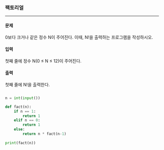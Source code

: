 ### 팩토리얼 ###

<hr>

#### 문제 ####
0보다 크거나 같은 정수 N이 주어진다.
이때, N!을 출력하는 프로그램을 작성하시오.

#### 입력 ####
첫째 줄에 정수 N(0 ≤ N ≤ 12)이 주어진다.


#### 출력 ####
첫째 줄에 N!을 출력한다.

```py

n = int(input())

def fact(n):
    if n == 1:
        return 1
    elif n == 0:
        return 1
    else:
        return n * fact(n-1)
    
print(fact(n))

```